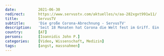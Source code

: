 ```yaml
---
date:          2021-06-30
redirect:      https://www.servustv.com/aktuelles/v/aa-282xgxt991w11/
title:         ServusTV
subtitle:      'Die große Corona-Abrechnung - ServusTV'
description:   'Seit 18 Monaten hat Corona die Welt fest im Griff. Ein Wissenschaftler hat schon früh vor Panikmache gewarnt: John Ioannidis, einer der weltweit führenden Epidemiologen und eine Ikone der Maßnahmen-Skeptiker. Jetzt zieht Ioannidis in einem exklusiven Talk Spezial mit ServusTV-Moderator Michael Fleischhacker Bilanz – und spricht über die größten Fehler in der Pandemie, warum sich Politik und Wissenschaft in vielen Punkten irrten und welche Schritte nun zur Beendigung der Krise nötig sind.'
country:       [AT]
persons:       [Ioannidis John P.]
categories:    [Video, Wissenschaft, Medizin]
tags:          [angst, massnahmen]
---
```

